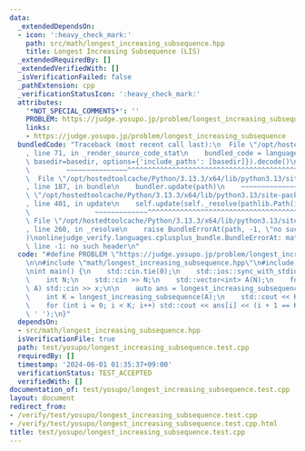```yaml
---
data:
  _extendedDependsOn:
  - icon: ':heavy_check_mark:'
    path: src/math/longest_increasing_subsequence.hpp
    title: Longest Increasing Subsequence (LIS)
  _extendedRequiredBy: []
  _extendedVerifiedWith: []
  _isVerificationFailed: false
  _pathExtension: cpp
  _verificationStatusIcon: ':heavy_check_mark:'
  attributes:
    '*NOT_SPECIAL_COMMENTS*': ''
    PROBLEM: https://judge.yosupo.jp/problem/longest_increasing_subsequence
    links:
    - https://judge.yosupo.jp/problem/longest_increasing_subsequence
  bundledCode: "Traceback (most recent call last):\n  File \"/opt/hostedtoolcache/Python/3.13.3/x64/lib/python3.13/site-packages/onlinejudge_verify/documentation/build.py\"\
    , line 71, in _render_source_code_stat\n    bundled_code = language.bundle(stat.path,\
    \ basedir=basedir, options={'include_paths': [basedir]}).decode()\n          \
    \         ~~~~~~~~~~~~~~~^^^^^^^^^^^^^^^^^^^^^^^^^^^^^^^^^^^^^^^^^^^^^^^^^^^^^^^^^^^^^^^^^^\n\
    \  File \"/opt/hostedtoolcache/Python/3.13.3/x64/lib/python3.13/site-packages/onlinejudge_verify/languages/cplusplus.py\"\
    , line 187, in bundle\n    bundler.update(path)\n    ~~~~~~~~~~~~~~^^^^^^\n  File\
    \ \"/opt/hostedtoolcache/Python/3.13.3/x64/lib/python3.13/site-packages/onlinejudge_verify/languages/cplusplus_bundle.py\"\
    , line 401, in update\n    self.update(self._resolve(pathlib.Path(included), included_from=path))\n\
    \                ~~~~~~~~~~~~~^^^^^^^^^^^^^^^^^^^^^^^^^^^^^^^^^^^^^^^^^^^^\n \
    \ File \"/opt/hostedtoolcache/Python/3.13.3/x64/lib/python3.13/site-packages/onlinejudge_verify/languages/cplusplus_bundle.py\"\
    , line 260, in _resolve\n    raise BundleErrorAt(path, -1, \"no such header\"\
    )\nonlinejudge_verify.languages.cplusplus_bundle.BundleErrorAt: math/longest_increasing_subsequence.hpp:\
    \ line -1: no such header\n"
  code: "#define PROBLEM \"https://judge.yosupo.jp/problem/longest_increasing_subsequence\"\
    \n\n#include \"math/longest_increasing_subsequence.hpp\"\n#include <iostream>\n\
    \nint main() {\n    std::cin.tie(0);\n    std::ios::sync_with_stdio(false);\n\
    \    int N;\n    std::cin >> N;\n    std::vector<int> A(N);\n    for (int& x :\
    \ A) std::cin >> x;\n\n    auto ans = longest_increasing_subsequence_restore(A);\n\
    \    int K = longest_increasing_subsequence(A);\n    std::cout << K << '\\n';\n\
    \    for (int i = 0; i < K; i++) std::cout << ans[i] << (i + 1 == K ? '\\n' :\
    \ ' ');\n}"
  dependsOn:
  - src/math/longest_increasing_subsequence.hpp
  isVerificationFile: true
  path: test/yosupo/longest_increasing_subsequence.test.cpp
  requiredBy: []
  timestamp: '2024-06-01 01:35:37+09:00'
  verificationStatus: TEST_ACCEPTED
  verifiedWith: []
documentation_of: test/yosupo/longest_increasing_subsequence.test.cpp
layout: document
redirect_from:
- /verify/test/yosupo/longest_increasing_subsequence.test.cpp
- /verify/test/yosupo/longest_increasing_subsequence.test.cpp.html
title: test/yosupo/longest_increasing_subsequence.test.cpp
---
```

